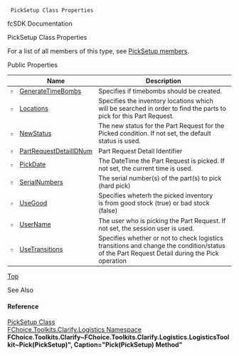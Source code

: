 ﻿     PickSetup Class Properties                                                   

fcSDK Documentation

PickSetup Class Properties

For a list of all members of this type, see [PickSetup members](FChoice.Toolkits.Clarify~FChoice.Toolkits.Clarify.Logistics.PickSetup_members.md).

Public Properties

|   | Name | Description |
| --- | --- | --- |
| ![Public Property](dotnetimages/publicProperty.png) | [GenerateTimeBombs](FChoice.Toolkits.Clarify~FChoice.Toolkits.Clarify.Logistics.PickSetup~GenerateTimeBombs.md) | Specifies if timebombs should be created.   |
| ![Public Property](dotnetimages/publicProperty.png) | [Locations](FChoice.Toolkits.Clarify~FChoice.Toolkits.Clarify.Logistics.PickSetup~Locations.md) | Specifies the inventory locations which will be searched in order to find the parts to pick for this Part Request.   |
| ![Public Property](dotnetimages/publicProperty.png) | [NewStatus](FChoice.Toolkits.Clarify~FChoice.Toolkits.Clarify.Logistics.PickSetup~NewStatus.md) | The new status for the Part Request for the Picked condition. If not set, the default status is used.   |
| ![Public Property](dotnetimages/publicProperty.png) | [PartRequestDetailIDNum](FChoice.Toolkits.Clarify~FChoice.Toolkits.Clarify.Logistics.PickSetup~PartRequestDetailIDNum.md) | Part Request Detail Identifier   |
| ![Public Property](dotnetimages/publicProperty.png) | [PickDate](FChoice.Toolkits.Clarify~FChoice.Toolkits.Clarify.Logistics.PickSetup~PickDate.md) | The DateTime the Part Request is picked. If not set, the current time is used.   |
| ![Public Property](dotnetimages/publicProperty.png) | [SerialNumbers](FChoice.Toolkits.Clarify~FChoice.Toolkits.Clarify.Logistics.PickSetup~SerialNumbers.md) | The serial number(s) of the part(s) to pick (hard pick)   |
| ![Public Property](dotnetimages/publicProperty.png) | [UseGood](FChoice.Toolkits.Clarify~FChoice.Toolkits.Clarify.Logistics.PickSetup~UseGood.md) | Specifies wheterh the picked inventory is from good stock (true) or bad stock (false)   |
| ![Public Property](dotnetimages/publicProperty.png) | [UserName](FChoice.Toolkits.Clarify~FChoice.Toolkits.Clarify.Logistics.PickSetup~UserName.md) | The user who is picking the Part Request. If not set, the session user is used.   |
| ![Public Property](dotnetimages/publicProperty.png) | [UseTransitions](FChoice.Toolkits.Clarify~FChoice.Toolkits.Clarify.Logistics.PickSetup~UseTransitions.md) | Specifies whether or not to check logistics transitions and change the condition/status of the Part Request Detail during the Pick operation   |

[Top](#top)

See Also

#### Reference

[PickSetup Class](FChoice.Toolkits.Clarify~FChoice.Toolkits.Clarify.Logistics.PickSetup.md)  
[FChoice.Toolkits.Clarify.Logistics Namespace](FChoice.Toolkits.Clarify~FChoice.Toolkits.Clarify.Logistics_namespace.md)  
**FChoice.Toolkits.Clarify~FChoice.Toolkits.Clarify.Logistics.LogisticsToolkit~Pick(PickSetup)", Caption="Pick(PickSetup) Method"**